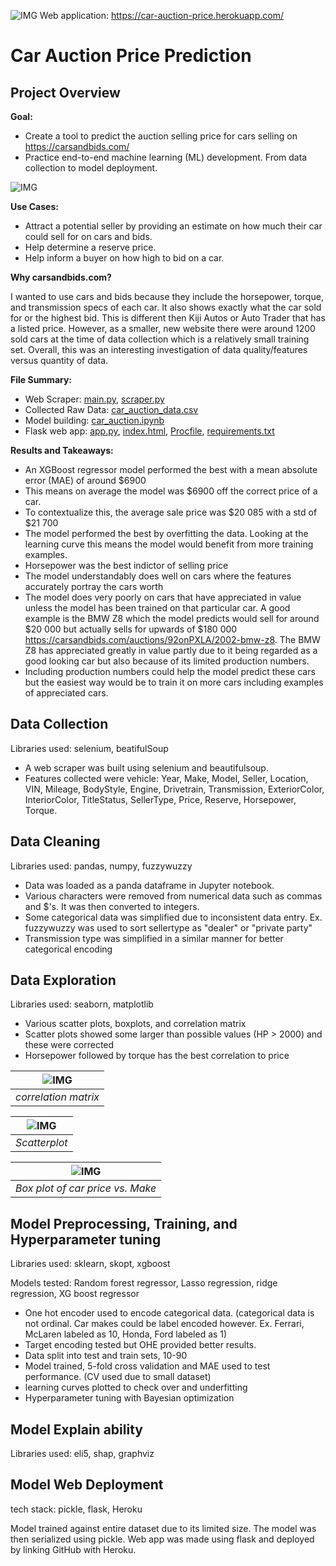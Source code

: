 ![IMG](demo/banner.png)
Web application: https://car-auction-price.herokuapp.com/

# Car Auction Price Prediction

## Project Overview 

**Goal:**
* Create a tool to predict the auction selling price for cars selling on https://carsandbids.com/
* Practice end-to-end machine learning (ML) development. From data collection to model deployment.

![IMG](demo/example1.gif)

**Use Cases:**
* Attract a potential seller by providing an estimate on how much their car could sell for on cars and bids.
* Help determine a reserve price.
* Help inform a buyer on how high to bid on a car.

**Why carsandbids.com?**

I wanted to use cars and bids because they include the horsepower, torque, and transmission specs of each car. It also shows exactly what the car sold for or the highest bid. This is different then Kiji Autos or Auto Trader that has a listed price. However, as a smaller, new website there were around 1200 sold cars at the time of data collection which is a relatively small training set. Overall, this was an interesting investigation of data quality/features versus quantity of data. 

**File Summary:**
* Web Scraper: [main.py](/main.py), [scraper.py](/scraper.py)
* Collected Raw Data: [car_auction_data.csv](/car_auction_data.csv)
* Model building: [car_auction.ipynb](/car_auction.ipynb)
* Flask web app: [app.py](/app.py), [index.html](/templates/index.html), [Procfile](//Procfile), [requirements.txt](/requirements.txt)


**Results and Takeaways:** 
* An XGBoost regressor model performed the best with a mean absolute error (MAE) of around $6900
* This means on average the model was $6900 off the correct price of a car.
* To contextualize this, the average sale price was $20 085 with a std of $21 700
* The model performed the best by overfitting the data. Looking at the learning curve this means the model would benefit from more training examples.
* Horsepower was the best indictor of selling price
* The model understandably does well on cars where the features accurately portray the cars worth
* The model does very poorly on cars that have appreciated in value unless the model has been trained on that particular car. A good example is the BMW Z8 which the model predicts would sell for around $20 000 but actually sells for upwards of $180 000 https://carsandbids.com/auctions/92onPXLA/2002-bmw-z8. The BMW Z8 has appreciated greatly in value partly due to it being regarded as a good looking car but also because of its limited production numbers. 
* Including production numbers could help the model predict these cars but the easiest way would be to train it on more cars including examples of appreciated cars.

## Data Collection 
Libraries used: selenium, beatifulSoup

* A web scraper was built using selenium and beautifulsoup. 
* Features collected were vehicle: Year, Make, Model,	Seller,	Location,	VIN, Mileage, BodyStyle, Engine, Drivetrain, Transmission, ExteriorColor, InteriorColor,	TitleStatus, SellerType, Price,	Reserve, Horsepower, Torque.

## Data Cleaning
Libraries used: pandas, numpy, fuzzywuzzy

* Data was loaded as a panda dataframe in Jupyter notebook. 
* Various characters were removed from numerical data such as commas and $'s. It was then converted to integers. 
* Some categorical data was simplified due to inconsistent data entry. Ex. fuzzywuzzy was used to sort sellertype as "dealer" or "private party" 
* Transmission type was simplified in a similar manner for better categorical encoding 

## Data Exploration 
Libraries used: seaborn, matplotlib
* Various scatter plots, boxplots, and correlation matrix
* Scatter plots showed some larger than possible values (HP > 2000) and these were corrected 
* Horsepower followed by torque has the best correlation to price

| ![IMG](demo/corrmat.PNG) |
|:--:| 
| *correlation matrix* |

| ![IMG](demo/scatterplots.png) |
|:--:| 
| *Scatterplot* |

| ![IMG](demo/makeboxplot.png) |
|:--:| 
| *Box plot of car price vs. Make* |
## Model Preprocessing, Training, and Hyperparameter tuning
Libraries used: sklearn, skopt, xgboost

Models tested: Random forest regressor, Lasso regression, ridge regression, XG boost regressor
* One hot encoder used to encode categorical data. (categorical data is not ordinal. Car makes could be label encoded however. Ex. Ferrari, McLaren labeled as 10, Honda, Ford labeled as 1)
* Target encoding tested but OHE provided better results.
* Data split into test and train sets, 10-90
* Model trained, 5-fold cross validation and MAE used to test performance. (CV used due to small dataset)
* learning curves plotted to check over and underfitting 
* Hyperparameter tuning with Bayesian optimization

## Model Explain ability
Libraries used: eli5, shap, graphviz

## Model Web Deployment
tech stack: pickle, flask, Heroku

Model trained against entire dataset due to its limited size. The model was then serialized using pickle. 
Web app was made using flask and deployed by linking GitHub with Heroku. 



